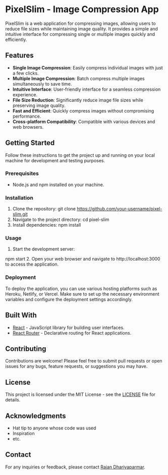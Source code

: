 # PixelSlim - Image Compression App

PixelSlim is a web application for compressing images, allowing users to reduce file sizes while maintaining image quality. It provides a simple and intuitive interface for compressing single or multiple images quickly and efficiently.

## Features

- **Single Image Compression**: Easily compress individual images with just a few clicks.
- **Multiple Image Compression**: Batch compress multiple images simultaneously to save time.
- **Intuitive Interface**: User-friendly interface for a seamless compression experience.
- **File Size Reduction**: Significantly reduce image file sizes while preserving image quality.
- **Fast and Efficient**: Quickly compress images without compromising performance.
- **Cross-platform Compatibility**: Compatible with various devices and web browsers.

## Getting Started

Follow these instructions to get the project up and running on your local machine for development and testing purposes.

### Prerequisites

- Node.js and npm installed on your machine.

### Installation

1. Clone the repository:
git clone https://github.com/your-username/pixel-slim.git
2. Navigate to the project directory:
cd pixel-slim
3. Install dependencies:
npm install

### Usage

1. Start the development server:

npm start
2. Open your web browser and navigate to http://localhost:3000 to access the application.

### Deployment

To deploy the application, you can use various hosting platforms such as Heroku, Netlify, or Vercel. Make sure to set up the necessary environment variables and configure the deployment settings accordingly.

## Built With

- [React](https://reactjs.org/) - JavaScript library for building user interfaces.
- [React Router](https://reactrouter.com/) - Declarative routing for React applications.

## Contributing

Contributions are welcome! Please feel free to submit pull requests or open issues for any bugs, feature requests, or suggestions you may have.

## License

This project is licensed under the MIT License - see the [LICENSE](LICENSE) file for details.

## Acknowledgments

- Hat tip to anyone whose code was used
- Inspiration
- etc.

## Contact

For any inquiries or feedback, please contact [Rajan Dhariyaparmar](mailto:rajandalvadi2510@gmail.com).
